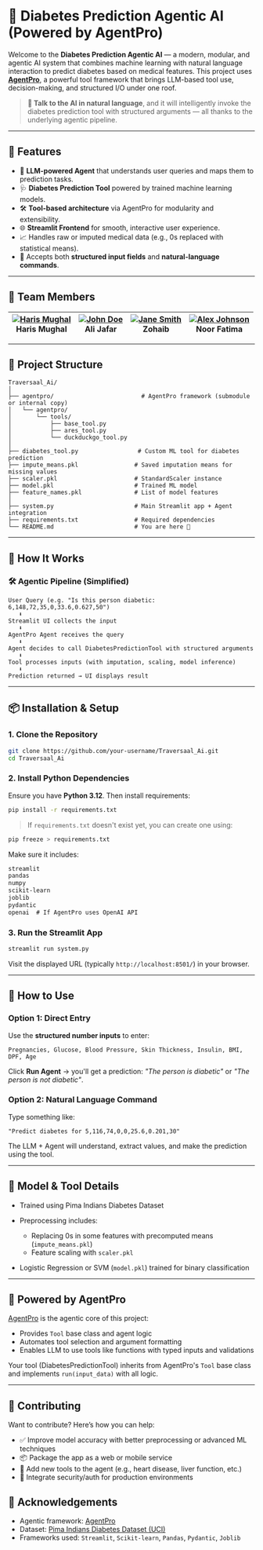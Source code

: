 # 🧠 Diabetes Prediction Agentic AI (Powered by AgentPro)

Welcome to the **Diabetes Prediction Agentic AI** — a modern, modular, and agentic AI system that combines machine learning with natural language interaction to predict diabetes based on medical features. This project uses **[AgentPro](https://github.com/traversaal-ai/AgentPro)**, a powerful tool framework that brings LLM-based tool use, decision-making, and structured I/O under one roof.

> **🌟 Talk to the AI in natural language**, and it will intelligently invoke the diabetes prediction tool with structured arguments — all thanks to the underlying agentic pipeline.

---

## 🚀 Features

* 🔮 **LLM-powered Agent** that understands user queries and maps them to prediction tasks.
* 🩺 **Diabetes Prediction Tool** powered by trained machine learning models.
* 🛠️ **Tool-based architecture** via AgentPro for modularity and extensibility.
* 🌐 **Streamlit Frontend** for smooth, interactive user experience.
* 📈 Handles raw or imputed medical data (e.g., 0s replaced with statistical means).
* 💬 Accepts both **structured input fields** and **natural-language commands**.

---


## 👥 Team Members

| [![Haris Mughal](https://github.com/haris-mughal.png?size=100)](https://github.com/harismughal)<br>Haris Mughal | [![John Doe](https://github.com/alijafarkamal.png?size=100)](https://github.com/alijafarkamal)<br>Ali Jafar | [![Jane Smith](https://github.com/zohaib-7035.png?size=100)](https://github.com/zohaib-7035)<br>Zohaib | [![Alex Johnson](https://github.com/Noor-Fatima-Afzal.png?size=100)](https://github.com/Noor-Fatima-Afzal)<br>Noor Fatima |
|---|---|---|---|


---

## 🧩 Project Structure

```
Traversaal_Ai/
│
├── agentpro/                         # AgentPro framework (submodule or internal copy)
│   └── agentpro/
│       └── tools/
│           ├── base_tool.py
│           ├── ares_tool.py
│           └── duckduckgo_tool.py
│
├── diabetes_tool.py                 # Custom ML tool for diabetes prediction
├── impute_means.pkl                # Saved imputation means for missing values
├── scaler.pkl                      # StandardScaler instance
├── model.pkl                       # Trained ML model
├── feature_names.pkl               # List of model features
│
├── system.py                       # Main Streamlit app + Agent integration
├── requirements.txt                # Required dependencies
└── README.md                       # You are here 🚀
```

---

## 🧠 How It Works

### 🛠️ Agentic Pipeline (Simplified)

```
User Query (e.g. "Is this person diabetic: 6,148,72,35,0,33.6,0.627,50")
   ⬇
Streamlit UI collects the input
   ⬇
AgentPro Agent receives the query
   ⬇
Agent decides to call DiabetesPredictionTool with structured arguments
   ⬇
Tool processes inputs (with imputation, scaling, model inference)
   ⬇
Prediction returned → UI displays result
```

---

## 📦 Installation & Setup

### 1. Clone the Repository

```bash
git clone https://github.com/your-username/Traversaal_Ai.git
cd Traversaal_Ai
```

### 2. Install Python Dependencies

Ensure you have **Python 3.12**. Then install requirements:

```bash
pip install -r requirements.txt
```

> If `requirements.txt` doesn't exist yet, you can create one using:

```bash
pip freeze > requirements.txt
```

Make sure it includes:

```txt
streamlit
pandas
numpy
scikit-learn
joblib
pydantic
openai  # If AgentPro uses OpenAI API
```

### 3. Run the Streamlit App

```bash
streamlit run system.py
```

Visit the displayed URL (typically `http://localhost:8501/`) in your browser.

---

## 🎯 How to Use

### Option 1: Direct Entry

Use the **structured number inputs** to enter:

```
Pregnancies, Glucose, Blood Pressure, Skin Thickness, Insulin, BMI, DPF, Age
```

Click **Run Agent** → you'll get a prediction: *"The person is diabetic"* or *"The person is not diabetic"*.

### Option 2: Natural Language Command

Type something like:

```
"Predict diabetes for 5,116,74,0,0,25.6,0.201,30"
```

The LLM + Agent will understand, extract values, and make the prediction using the tool.

---

## 🧠 Model & Tool Details

* Trained using Pima Indians Diabetes Dataset
* Preprocessing includes:

  * Replacing 0s in some features with precomputed means (`impute_means.pkl`)
  * Feature scaling with `scaler.pkl`
* Logistic Regression or SVM (`model.pkl`) trained for binary classification

---

## 🧰 Powered by AgentPro

[AgentPro](https://github.com/traversaal-ai/AgentPro) is the agentic core of this project:

* Provides `Tool` base class and agent logic
* Automates tool selection and argument formatting
* Enables LLM to use tools like functions with typed inputs and validations

Your tool (DiabetesPredictionTool) inherits from AgentPro's `Tool` base class and implements `run(input_data)` with all logic.

---

## 🤝 Contributing

Want to contribute? Here’s how you can help:

* ✅ Improve model accuracy with better preprocessing or advanced ML techniques
* 📦 Package the app as a web or mobile service
* 🤖 Add new tools to the agent (e.g., heart disease, liver function, etc.)
* 🔐 Integrate security/auth for production environments



## 🙌 Acknowledgements

* Agentic framework: [AgentPro](https://github.com/traversaal-ai/AgentPro)
* Dataset: [Pima Indians Diabetes Dataset (UCI)](https://www.kaggle.com/datasets/uciml/pima-indians-diabetes-database)
* Frameworks used: `Streamlit`, `Scikit-learn`, `Pandas`, `Pydantic`, `Joblib`


